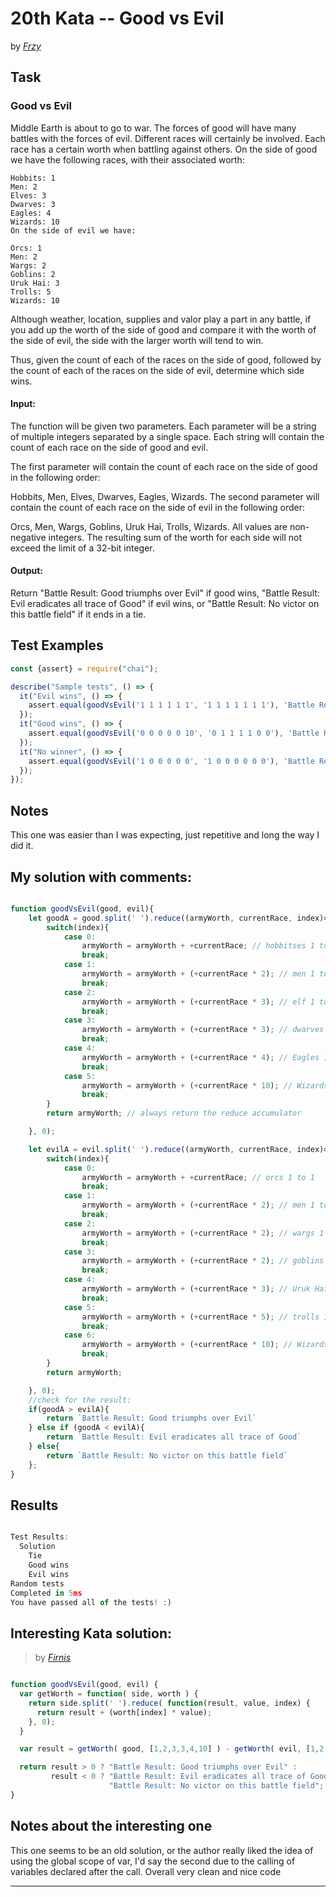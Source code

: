 # 20th Kata -- Good vs Evil


by *[Frzy](https://www.codewars.com/users/Frzy)*


## Task

### Good vs Evil


Middle Earth is about to go to war. The forces of good will have many battles with the forces of evil. Different races will certainly be involved. Each race has a certain worth when battling against others. On the side of good we have the following races, with their associated worth:


```
Hobbits: 1
Men: 2
Elves: 3
Dwarves: 3
Eagles: 4
Wizards: 10
On the side of evil we have:

Orcs: 1
Men: 2
Wargs: 2
Goblins: 2
Uruk Hai: 3
Trolls: 5
Wizards: 10
```

Although weather, location, supplies and valor play a part in any battle, if you add up the worth of the side of good and compare it with the worth of the side of evil, the side with the larger worth will tend to win.

Thus, given the count of each of the races on the side of good, followed by the count of each of the races on the side of evil, determine which side wins.

#### Input:
The function will be given two parameters. Each parameter will be a string of multiple integers separated by a single space. Each string will contain the count of each race on the side of good and evil.

The first parameter will contain the count of each race on the side of good in the following order:

Hobbits, Men, Elves, Dwarves, Eagles, Wizards.
The second parameter will contain the count of each race on the side of evil in the following order:

Orcs, Men, Wargs, Goblins, Uruk Hai, Trolls, Wizards.
All values are non-negative integers. The resulting sum of the worth for each side will not exceed the limit of a 32-bit integer.

#### Output:
Return "Battle Result: Good triumphs over Evil" if good wins, "Battle Result: Evil eradicates all trace of Good" if evil wins, or "Battle Result: No victor on this battle field" if it ends in a tie.


## Test Examples

```js
const {assert} = require("chai");

describe("Sample tests", () => {
  it("Evil wins", () => {
    assert.equal(goodVsEvil('1 1 1 1 1 1', '1 1 1 1 1 1 1'), 'Battle Result: Evil eradicates all trace of Good');
  });
  it("Good wins", () => {
    assert.equal(goodVsEvil('0 0 0 0 0 10', '0 1 1 1 1 0 0'), 'Battle Result: Good triumphs over Evil');
  });
  it("No winner", () => {
    assert.equal(goodVsEvil('1 0 0 0 0 0', '1 0 0 0 0 0 0'), 'Battle Result: No victor on this battle field');
  });
});
```


## Notes

This one was easier than I was expecting, just repetitive and long the way I did it.

## My solution with comments:

```js

function goodVsEvil(good, evil){
    let goodA = good.split(' ').reduce((armyWorth, currentRace, index)=>{ //convert into array and initialize reduce
        switch(index){
            case 0:
                armyWorth = armyWorth + +currentRace; // hobbitses 1 to 1
                break;
            case 1:
                armyWorth = armyWorth + (+currentRace * 2); // men 1 to  2
                break;
            case 2:
                armyWorth = armyWorth + (+currentRace * 3); // elf 1 to  3
                break;
            case 3:
                armyWorth = armyWorth + (+currentRace * 3); // dwarves 1 to  3
                break;
            case 4:
                armyWorth = armyWorth + (+currentRace * 4); // Eagles 1 to  4
                break;
            case 5:
                armyWorth = armyWorth + (+currentRace * 10); // Wizards 1 to  10
                break;
        }
        return armyWorth; // always return the reduce accumulator

    }, 0);

    let evilA = evil.split(' ').reduce((armyWorth, currentRace, index)=>{ //Now I see why my mentor said this kata was repetitive, and could use a function
        switch(index){
            case 0:
                armyWorth = armyWorth + +currentRace; // orcs 1 to 1
                break;
            case 1:
                armyWorth = armyWorth + (+currentRace * 2); // men 1 to  2
                break;
            case 2:
                armyWorth = armyWorth + (+currentRace * 2); // wargs 1 to  2
                break;
            case 3:
                armyWorth = armyWorth + (+currentRace * 2); // goblins 1 to  2
                break;
            case 4:
                armyWorth = armyWorth + (+currentRace * 3); // Uruk Hai 1 to  3
                break;
            case 5:
                armyWorth = armyWorth + (+currentRace * 5); // trolls 1 to  5
                break;
            case 6:
                armyWorth = armyWorth + (+currentRace * 10); // Wizards 1 to  10
                break;
        }
        return armyWorth;

    }, 0);
    //check for the result:
    if(goodA > evilA){
        return `Battle Result: Good triumphs over Evil`
    } else if (goodA < evilA){
        return `Battle Result: Evil eradicates all trace of Good`
    } else{
        return `Battle Result: No victor on this battle field`
    };
}
```


## Results

```js

Test Results:
  Solution
    Tie
    Good wins
    Evil wins
Random tests
Completed in 5ms
You have passed all of the tests! :)

```

## Interesting Kata solution:
> by *[Firnis](https://www.codewars.com/users/Firnis)*

```js

function goodVsEvil(good, evil) {
  var getWorth = function( side, worth ) {
    return side.split(' ').reduce( function(result, value, index) {
      return result + (worth[index] * value);
    }, 0);
  }

  var result = getWorth( good, [1,2,3,3,4,10] ) - getWorth( evil, [1,2,2,2,3,5,10] );

  return result > 0 ? "Battle Result: Good triumphs over Evil" :
         result < 0 ? "Battle Result: Evil eradicates all trace of Good" :
                      "Battle Result: No victor on this battle field";
}

```

## Notes about the interesting one

This one seems to be an old solution, or the author really liked the idea of using the global scope of var, I'd say the second due to the calling of variables declared after the call.
Overall very clean and nice code


---